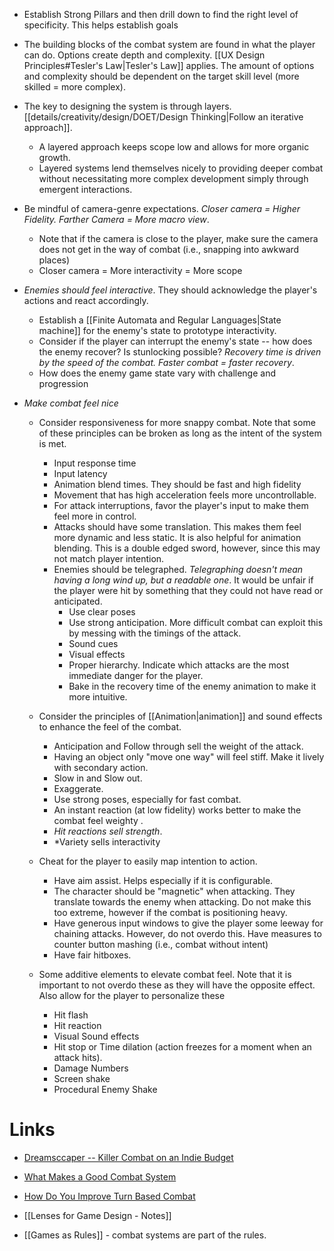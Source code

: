 * Establish Strong Pillars and then drill down to find the right level of specificity. This helps establish goals 
* The building blocks of the combat system are found in what the player can do. Options create depth and complexity. [[UX Design Principles#Tesler's Law|Tesler's Law]] applies.  The amount of options and complexity should be dependent on the target skill level (more skilled = more complex).

* The key to designing the system is through layers.  [[details/creativity/design/DOET/Design Thinking|Follow an iterative approach]].
	* A layered approach keeps scope low and allows for more organic growth. 
	* Layered systems lend themselves nicely to providing deeper combat without necessitating more complex development simply through emergent interactions.
* Be mindful of camera-genre expectations. *Closer camera = Higher Fidelity. Farther Camera = More macro view*. 
	* Note that if the camera is close to the player, make sure the camera does not get in the way of combat (i.e., snapping into awkward places)
	* Closer camera = More interactivity = More scope 

* *Enemies should feel interactive*. They should acknowledge the player's actions and react accordingly. 
	* Establish a [[Finite Automata and Regular Languages|State machine]] for the enemy's state to prototype interactivity. 
	* Consider if the player can interrupt the enemy's state -- how does the enemy recover? Is stunlocking possible?  *Recovery time is driven by the speed of the combat. Faster combat = faster recovery*.
	* How does the enemy game state vary with challenge and progression

* *Make combat feel nice*
	* Consider responsiveness for more snappy combat. Note that some of these principles can be broken as long as the intent of the system is met. 
		* Input response time
		* Input latency
		* Animation blend times. They should be fast and high fidelity
		* Movement that has high acceleration feels more uncontrollable.
		* For attack interruptions, favor the player's input to make them feel more in control. 
		* Attacks should  have some translation. This makes them feel more dynamic and less static. It is also helpful for animation blending. This is a double edged sword, however, since this may not match player intention. 
		* Enemies should be telegraphed. *Telegraphing doesn't mean having a long wind up, but a readable one*. It would be unfair if the player were hit by something that they could not have read or anticipated. 
			* Use clear poses 
			* Use strong anticipation. More difficult combat can exploit this by messing with the timings of the attack. 
			* Sound cues 
			* Visual effects 
			* Proper hierarchy. Indicate which attacks are the most immediate danger for the player. 
			* Bake in the recovery time of the enemy animation to make it more intuitive.  
	* Consider the principles of [[Animation|animation]] and sound effects to enhance the feel of the combat. 
		* Anticipation and Follow through sell the weight of the attack. 
		* Having an object only "move one way" will feel stiff. Make it lively with secondary action.
		* Slow in and Slow out. 
		* Exaggerate.
		* Use strong poses, especially for fast combat.  
		* An instant reaction (at low fidelity) works better to make the combat feel weighty .
		* *Hit reactions sell strength*.
		* *Variety sells interactivity

	* Cheat for the player to easily map intention to action. 
		* Have aim assist. Helps especially if it is configurable.
		* The character should be "magnetic" when attacking. They translate towards the enemy when attacking. Do not make this too extreme, however if the combat is positioning heavy. 
		* Have generous input windows to give the player some leeway for chaining attacks. However, do not overdo this. Have measures to counter button mashing (i.e., combat without intent)
		* Have fair hitboxes. 

	* Some additive elements to elevate combat feel. Note that it is important to not overdo these as they will have the opposite effect.  Also allow for the player to personalize these 
		* Hit flash 
		* Hit reaction 
		* Visual Sound effects 
		* Hit stop or Time dilation  (action freezes for a moment when an attack hits). 
		* Damage Numbers 
		* Screen shake 
		* Procedural Enemy Shake 
# Links 
* [Dreamsccaper -- Killer Combat on an Indie Budget](https://www.youtube.com/watch?v=3Omb5exWpd4)
* [What Makes a Good Combat System](https://www.youtube.com/watch?v=8X4fx-YncqA) 
* [How Do You Improve Turn Based Combat](https://www.youtube.com/watch?v=ktogjiX3eI4) 

* [[Lenses for Game Design - Notes]]
* [[Games as Rules]] - combat systems are part of the rules. 